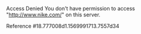 Access Denied You don't have permission to access "http://www.nike.com/" on this server.

Reference #18.777008d1.1569991713.7557d34
